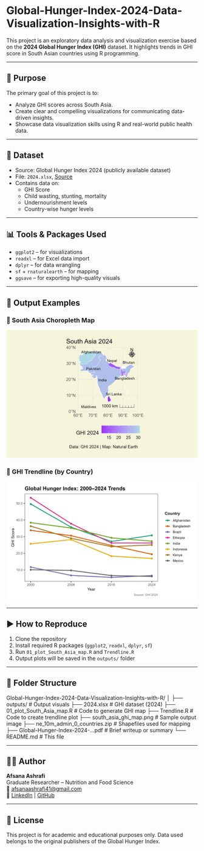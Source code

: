 # Global-Hunger-Index-2024-Data-Visualization-Insights-with-R
This project is an exploratory data analysis and visualization exercise based on the **2024 Global Hunger Index (GHI)** dataset. It highlights trends in GHI score in South Asian countries using R programming.

---

## 📌 Purpose

The primary goal of this project is to:
- Analyze GHI scores across South Asia.
- Create clear and compelling visualizations for communicating data-driven insights.
- Showcase data visualization skills using R and real-world public health data.

---

## 📂 Dataset

- Source: Global Hunger Index 2024 (publicly available dataset)
- File: `2024.xlsx`, [Source](https://www.globalhungerindex.org/)
- Contains data on:
  - GHI Score
  - Child wasting, stunting, mortality
  - Undernourishment levels
  - Country-wise hunger levels

---

## 📊 Tools & Packages Used

- `ggplot2` – for visualizations
- `readxl` – for Excel data import
- `dplyr` – for data wrangling
- `sf` + `rnaturalearth` – for mapping
- `ggsave` – for exporting high-quality visuals

---

## 📍 Output Examples

### 🔹 South Asia Choropleth Map  
![South Asia GHI Map](south_asia_ghi_map.png)

### 🔹 GHI Trendline (by Country)  
![GHI Trendline](outputs/ghi_trendlines_final.png)

---


## ▶️ How to Reproduce

1. Clone the repository  
2. Install required R packages (`ggplot2`, `readxl`, `dplyr`, `sf`)  
3. Run `01_plot_South_Asia_map.R` and `Trendline.R`  
4. Output plots will be saved in the `outputs/` folder

---

## 📎 Folder Structure
Global-Hunger-Index-2024-Data-Visualization-Insights-with-R/
│
├── outputs/ # Output visuals
├── 2024.xlsx # GHI dataset (2024)
├── 01_plot_South_Asia_map.R # Code to generate GHI map
├── Trendline.R # Code to create trendline plot
├── south_asia_ghi_map.png # Sample output image
├── ne_10m_admin_0_countries.zip # Shapefiles used for mapping
├── Global-Hunger-Index-2024-...pdf # Brief writeup or summary
└── README.md # This file


---

## 👩‍💻 Author

**Afsana Ashrafi**  
Graduate Researcher – Nutrition and Food Science  
📧 afsanaashrafi41@gmail.com  
🔗 [LinkedIn](https://www.linkedin.com/in/afsana-ashrafi-a3475119a/) | [GitHub](https://github.com/ashrafi-bd)


---

## 📘 License

This project is for academic and educational purposes only. Data used belongs to the original publishers of the Global Hunger Index.

